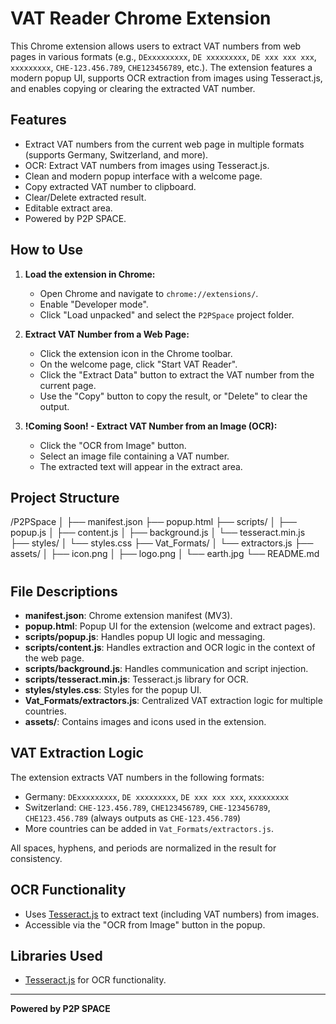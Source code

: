 # VAT Reader Chrome Extension

This Chrome extension allows users to extract VAT numbers from web pages in various formats (e.g., `DExxxxxxxxx`, `DE xxxxxxxxx`, `DE xxx xxx xxx`, `xxxxxxxxx`, `CHE-123.456.789`, `CHE123456789`, etc.). The extension features a modern popup UI, supports OCR extraction from images using Tesseract.js, and enables copying or clearing the extracted VAT number.

## Features

- Extract VAT numbers from the current web page in multiple formats (supports Germany, Switzerland, and more).
- OCR: Extract VAT numbers from images using Tesseract.js.
- Clean and modern popup interface with a welcome page.
- Copy extracted VAT number to clipboard.
- Clear/Delete extracted result.
- Editable extract area.
- Powered by P2P SPACE.

## How to Use

1. **Load the extension in Chrome:**
   - Open Chrome and navigate to `chrome://extensions/`.
   - Enable "Developer mode".
   - Click "Load unpacked" and select the `P2PSpace` project folder.

2. **Extract VAT Number from a Web Page:**
   - Click the extension icon in the Chrome toolbar.
   - On the welcome page, click "Start VAT Reader".
   - Click the "Extract Data" button to extract the VAT number from the current page.
   - Use the "Copy" button to copy the result, or "Delete" to clear the output.

3. **!Coming Soon! - Extract VAT Number from an Image (OCR):**
   - Click the "OCR from Image" button.
   - Select an image file containing a VAT number.
   - The extracted text will appear in the extract area.

## Project Structure


/P2PSpace │ ├── manifest.json ├── popup.html ├── scripts/ │ ├── popup.js │ ├── content.js │ ├── background.js │ └── tesseract.min.js ├── styles/ │ └── styles.css ├── Vat_Formats/ │ └── extractors.js ├── assets/ │ ├── icon.png │ ├── logo.png │ └── earth.jpg └── README.md

#
## File Descriptions

- **manifest.json**: Chrome extension manifest (MV3).
- **popup.html**: Popup UI for the extension (welcome and extract pages).
- **scripts/popup.js**: Handles popup UI logic and messaging.
- **scripts/content.js**: Handles extraction and OCR logic in the context of the web page.
- **scripts/background.js**: Handles communication and script injection.
- **scripts/tesseract.min.js**: Tesseract.js library for OCR.
- **styles/styles.css**: Styles for the popup UI.
- **Vat_Formats/extractors.js**: Centralized VAT extraction logic for multiple countries.
- **assets/**: Contains images and icons used in the extension.

## VAT Extraction Logic

The extension extracts VAT numbers in the following formats:
- Germany: `DExxxxxxxxx`, `DE xxxxxxxxx`, `DE xxx xxx xxx`, `xxxxxxxxx`
- Switzerland: `CHE-123.456.789`, `CHE123456789`, `CHE-123456789`, `CHE123.456.789` (always outputs as `CHE-123.456.789`)
- More countries can be added in `Vat_Formats/extractors.js`.

All spaces, hyphens, and periods are normalized in the result for consistency.

## OCR Functionality

- Uses [Tesseract.js](https://github.com/naptha/tesseract.js) to extract text (including VAT numbers) from images.
- Accessible via the "OCR from Image" button in the popup.

## Libraries Used

- [Tesseract.js](https://github.com/naptha/tesseract.js) for OCR functionality.

---

**Powered by P2P SPACE**